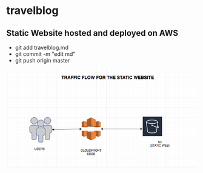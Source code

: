 # travelblog
## Static Website hosted and deployed on AWS
- git add travelblog.md
- git commit -m "edit md"
- git push origin master

![travelblog](traffic_flow.jpeg)
